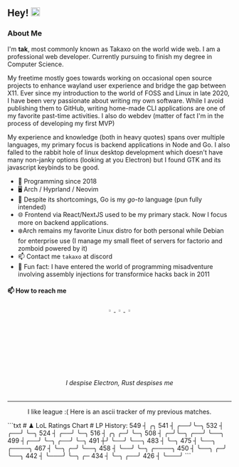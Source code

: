 ## Hey! <img src="../assets/Hi.gif" width="20px" height="20px">

### About Me

I'm **tak**, most commonly known as Takaxo on the world wide web. I am a professional web developer. Currently pursuing to finish my degree in Computer Science.

My freetime mostly goes towards working on occasional open source projects to enhance wayland user experience and bridge the gap between X11. Ever since my introduction to the world
of FOSS and Linux in late 2020, I have been very passionate about writing my own software. While I avoid publishing them to GitHub,
writing home-made CLI applications are one of my favorite past-time activities. I also do webdev (matter of fact I'm in the process of developing my first MVP)

My experience and knowledge (both in heavy quotes) spans over multiple languages, my primary
focus is backend applications in Node and Go. I also falled to the rabbit hole of linux desktop development which doesn't have many non-janky options (looking at you Electron) but I found GTK and its javascript keybinds to be good.

- 📅 Programming since 2018
- 🖥️ Arch / Hyprland / Neovim
- 👨 Despite its shortcomings, Go is my _go-to_ language (pun fully intended)
- 🌐 Frontend via React/NextJS used to be my primary stack. Now I focus more on backend applications.
- ❄️Arch remains my favorite Linux distro for both personal while Debian for enterprise use (I manage my small fleet of servers for factorio and zomboid powered by it)
- 📫 Contact me `takaxo` at discord
- 🎲 Fun fact: I have entered the world of programming misadventure involving assembly injections for transformice hacks back in 2011

#### 📫 How to reach me

<p align="center">
 <a href="https://discord.com/users/419880181101232129">
   <img title="Discord" src="https://simpleicons.vercel.app/discord/5175BF" width="3.5%">
 </a>
 <a alt="https://twitter.com/kaxo_ta" href="https://twitter.com/kaxo_ta">
   <img title="Twitter" src="https://simpleicons.now.sh/twitter/5175BF" width="3.5%">
 </a>
 <a alt="mailto:joaopearoucaa@gmail.com" href="mailto:joaopearoucaa@gmail.com">
   <img title="Mail Me" src="https://simpleicons.vercel.app/gmail/5175BF" width="3.5%">
 </a>
</p>

<h6 align="center">I despise Electron, Rust despises me</h6>

---

<p align="center">I like league :( Here is an ascii tracker of my previous matches.</p>
```txt
# ♟︎ LoL Ratings Chart #
LP History:
 549 ┤                              ╭╮
 541 ┤                           ╭──╯╰─╮
 532 ┤                        ╭──╯     ╰─╮
 524 ┤                     ╭──╯          ╰─╮
 516 ┤     ╭╮            ╭─╯               ╰─╮
 508 ┤   ╭─╯╰─╮       ╭──╯                   ╰──╮
 499 ┤╭──╯    ╰─╮  ╭──╯                         ╰─╮
 491 ┼╯         ╰──╯                              ╰──╮
 483 ┤                                               ╰─╮
 475 ┤                                                 ╰──╮      ╭────╮
 467 ┤                                                    ╰─╮  ╭─╯    ╰──╮
 458 ┤                                                      ╰──╯         ╰─╮        ╭────╮
 450 ┤                                                                     ╰──╮   ╭─╯    ╰──╮
 442 ┤                                                                        ╰───╯         ╰─╮        ╭─
 434 ┤                                                                                        ╰─╮   ╭──╯
 426 ┤                                                                                          ╰───╯
```
